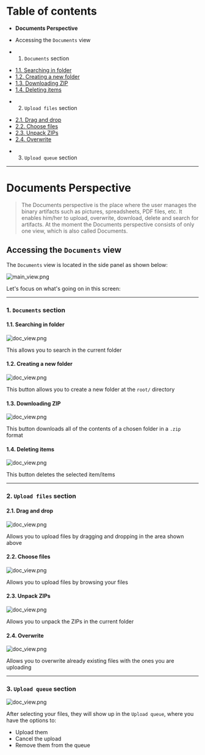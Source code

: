 # **Table of contents**

- **Documents Perspective**
* Accessing the `Documents` view
+ 1. `Documents` section
- [1.1. Searching in folder](#11-searching-in-folder)
- [1.2. Creating a new folder](#12-creating-a-new-folder)
- [1.3. Downloading ZIP](#13-downloading-zip)
- [1.4. Deleting items](#14-deleting-items)
+ 2. `Upload files` section
- [2.1. Drag and drop](#21-drag-and-drop)
- [2.2. Choose files](#22-choose-files)
- [2.3. Unpack ZIPs](#23-unpack-zips)
- [2.4. Overwrite](#24-overwrite)
+ 3. `Upload queue` section

---

# **Documents Perspective**

>The Documents perspective is the place where the user manages the binary artifacts such as pictures, spreadsheets, PDF files, etc. It enables him/her to upload, overwrite, download, delete and search for artifacts.
At the moment the Documents perspective consists of only one view, which is also called Documents.

## Accessing the `Documents` view
The `Documents` view is located in the side panel as shown below:

![main_view.png](https://i.imgur.com/G3tWx8y.jpg)


Let's focus on what's going on in this screen:

---


### 1. `Documents` section

#### 1.1. Searching in folder

![doc_view.png](https://i.imgur.com/iBWJhr6.jpg)

This allows you to search in the current folder

#### 1.2. Creating a new folder

![doc_view.png](https://i.imgur.com/6hqQRy1.jpg)

This button allows you to create a new folder at the `root/` directory

#### 1.3. Downloading ZIP

![doc_view.png](https://i.imgur.com/5c7Jm1E.jpg)

This button downloads all of the contents of a chosen folder in a `.zip` format

#### 1.4. Deleting items

![doc_view.png](https://i.imgur.com/mbnDYTG.jpg)

This button deletes the selected item/items

---

### 2. `Upload files` section

#### 2.1. Drag and drop

![doc_view.png](https://i.imgur.com/CycQO8y.jpg)

Allows you to upload files by dragging and dropping in the area shown above

#### 2.2. Choose files

![doc_view.png](https://i.imgur.com/V7WdVjQ.jpg)

Allows you to upload files by browsing your files

#### 2.3. Unpack ZIPs

![doc_view.png](https://i.imgur.com/RpkK3rP.jpg)

Allows you to unpack the ZIPs in the current folder

#### 2.4. Overwrite

![doc_view.png](https://i.imgur.com/CwvebwO.jpg)

Allows you to overwrite already existing files with the ones you are uploading

---

### 3. `Upload queue` section

![doc_view.png](https://i.imgur.com/efaRg62.jpg)

After selecting your files, they will show up in the `Upload queue`, where you have the options to:

* Upload them
* Cancel the upload
* Remove them from the queue
